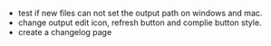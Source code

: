 * test if new files can not set the output path on windows and mac. 
* change output edit icon, refresh button and complie button style.
* create a changelog page
